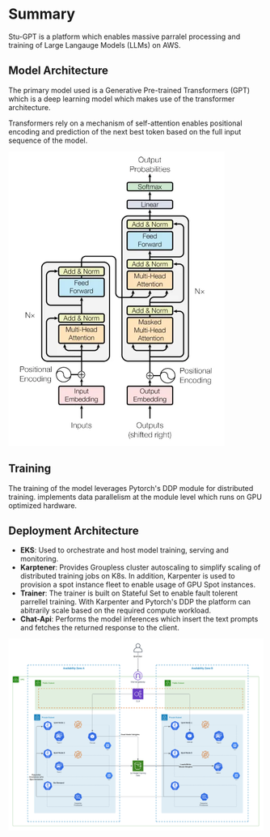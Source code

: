 # Summary

Stu-GPT is a platform which enables massive parralel processing and training of Large Langauge Models (LLMs) on AWS.

## Model Architecture

The primary model used is a Generative Pre-trained Transformers (GPT) which is a deep learning model which makes use of the transformer architecture.

Transformers
rely on a mechanism of self-attention enables positional encoding and prediction  of the next best token based on the full input sequence of the model.

![transformer](assets/Transformer.png)

## Training

The training of the model leverages Pytorch's DDP module for distributed training. implements data parallelism at the module level which runs on GPU optimized hardware.


## Deployment Architecture

* **EKS**: Used to orchestrate and host model training, serving and monitoring.
* **Karptener**: Provides Groupless cluster autoscaling to simplify scaling of distributed training jobs on K8s. In addition, Karpenter is used to provision a spot instance fleet to enable usage of GPU Spot instances.
* **Trainer**: The trainer is built on Stateful Set to enable fault tolerent parrellel training. With Karpenter and Pytorch's DDP the platform can abitrarily scale based on the required compute workload.
* **Chat-Api**: Performs the model inferences which insert the text prompts and fetches the returned response to the client.

![transformer](assets/aws-architecture.png)

#
